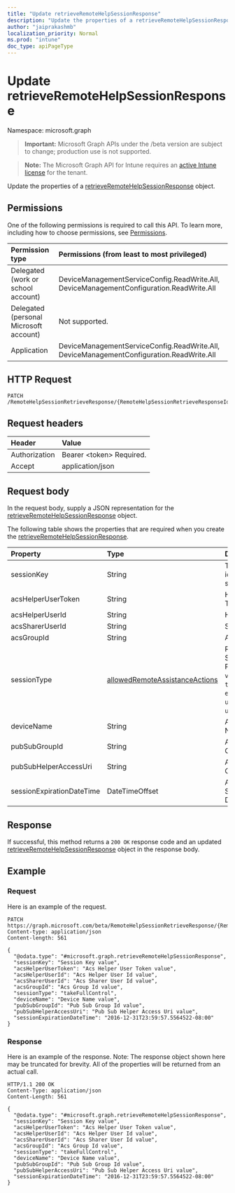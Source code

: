 ```yaml
---
title: "Update retrieveRemoteHelpSessionResponse"
description: "Update the properties of a retrieveRemoteHelpSessionResponse object."
author: "jaiprakashmb"
localization_priority: Normal
ms.prod: "intune"
doc_type: apiPageType
---
```


# Update retrieveRemoteHelpSessionResponse

Namespace: microsoft.graph

> **Important:** Microsoft Graph APIs under the /beta version are subject to change; production use is not supported.

> **Note:** The Microsoft Graph API for Intune requires an [active Intune license](https://go.microsoft.com/fwlink/?linkid=839381) for the tenant.

Update the properties of a [retrieveRemoteHelpSessionResponse](../resources/intune-remoteassistance-retrieveremotehelpsessionresponse.md) object.

## Permissions
One of the following permissions is required to call this API. To learn more, including how to choose permissions, see [Permissions](/graph/permissions-reference).

<!-- { "blockType": "ignored"  } // Note: Removing this line will cause the permissions autogeneration tool to overwrite the table. -->
|Permission type|Permissions (from least to most privileged)|
|:---|:---|
|Delegated (work or school account)|DeviceManagementServiceConfig.ReadWrite.All, DeviceManagementConfiguration.ReadWrite.All|
|Delegated (personal Microsoft account)|Not supported.|
|Application|DeviceManagementServiceConfig.ReadWrite.All, DeviceManagementConfiguration.ReadWrite.All|

## HTTP Request
<!-- {
  "blockType": "ignored"
}
-->
``` http
PATCH /RemoteHelpSessionRetrieveResponse/{RemoteHelpSessionRetrieveResponseId}
```

## Request headers
|Header|Value|
|:---|:---|
|Authorization|Bearer &lt;token&gt; Required.|
|Accept|application/json|

## Request body
In the request body, supply a JSON representation for the [retrieveRemoteHelpSessionResponse](../resources/intune-remoteassistance-retrieveremotehelpsessionresponse.md) object.

The following table shows the properties that are required when you create the [retrieveRemoteHelpSessionResponse](../resources/intune-remoteassistance-retrieveremotehelpsessionresponse.md).

|Property|Type|Description|
|:---|:---|:---|
|sessionKey|String|The unique identifier for a session|
|acsHelperUserToken|String|Helper ACS User Token|
|acsHelperUserId|String|Helper ACS User Id|
|acsSharerUserId|String|Sharer ACS User Id|
|acsGroupId|String|ACS Group Id|
|sessionType|[allowedRemoteAssistanceActions](../resources/intune-remoteassistance-allowedremoteassistanceactions.md)|Remote Help Session Type. Possible values are: `viewScreen`, `takeFullControl`, `elevation`, `unattended`, `unknownFutureValue`.|
|deviceName|String|Android Device Name|
|pubSubGroupId|String|Azure Pubsub Group Id|
|pubSubHelperAccessUri|String|Azure Pubsub Group Id|
|sessionExpirationDateTime|DateTimeOffset|Azure Pubsub Session Expiration Date Time.|



## Response
If successful, this method returns a `200 OK` response code and an updated [retrieveRemoteHelpSessionResponse](../resources/intune-remoteassistance-retrieveremotehelpsessionresponse.md) object in the response body.

## Example

### Request
Here is an example of the request.
``` http
PATCH https://graph.microsoft.com/beta/RemoteHelpSessionRetrieveResponse/{RemoteHelpSessionRetrieveResponseId}
Content-type: application/json
Content-length: 561

{
  "@odata.type": "#microsoft.graph.retrieveRemoteHelpSessionResponse",
  "sessionKey": "Session Key value",
  "acsHelperUserToken": "Acs Helper User Token value",
  "acsHelperUserId": "Acs Helper User Id value",
  "acsSharerUserId": "Acs Sharer User Id value",
  "acsGroupId": "Acs Group Id value",
  "sessionType": "takeFullControl",
  "deviceName": "Device Name value",
  "pubSubGroupId": "Pub Sub Group Id value",
  "pubSubHelperAccessUri": "Pub Sub Helper Access Uri value",
  "sessionExpirationDateTime": "2016-12-31T23:59:57.5564522-08:00"
}
```

### Response
Here is an example of the response. Note: The response object shown here may be truncated for brevity. All of the properties will be returned from an actual call.
``` http
HTTP/1.1 200 OK
Content-Type: application/json
Content-Length: 561

{
  "@odata.type": "#microsoft.graph.retrieveRemoteHelpSessionResponse",
  "sessionKey": "Session Key value",
  "acsHelperUserToken": "Acs Helper User Token value",
  "acsHelperUserId": "Acs Helper User Id value",
  "acsSharerUserId": "Acs Sharer User Id value",
  "acsGroupId": "Acs Group Id value",
  "sessionType": "takeFullControl",
  "deviceName": "Device Name value",
  "pubSubGroupId": "Pub Sub Group Id value",
  "pubSubHelperAccessUri": "Pub Sub Helper Access Uri value",
  "sessionExpirationDateTime": "2016-12-31T23:59:57.5564522-08:00"
}
```
